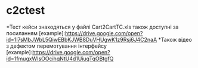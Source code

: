 # c2ctest
*Тест кейси знаходяться у файлі Cart2CartTC.xls також доступні за посиланням [example]:https://drive.google.com/open?id=1l7sMbJWbL5QiwEBbKJWB8DuVHUgwK1z9Rsj6J4C2naA
*Також відео з дефектом перемотування інтерфейсу  [example]:https://drive.google.com/open?id=1fmugxWIsOOcihqNtU4d1UiuqTqOBtgfQ
